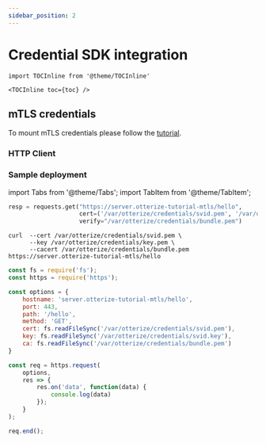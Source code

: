 ```yaml
---
sidebar_position: 2
---
```


# Credential SDK integration


```mdx-code-block
import TOCInline from '@theme/TOCInline'

<TOCInline toc={toc} />
```

## mTLS credentials

To mount mTLS credentials please follow the [tutorial](/documentation/getting-started/tutorials/mtls).
### HTTP Client

### Sample deployment

import Tabs from '@theme/Tabs';
import TabItem from '@theme/TabItem';

<Tabs>
  <TabItem value="python" label="Python" default>

```python
resp = requests.get("https://server.otterize-tutorial-mtls/hello",
                    cert=('/var/otterize/credentials/svid.pem', '/var/otterize/credentials/key.pem'),
                    verify="/var/otterize/credentials/bundle.pem")
```
</TabItem>
<TabItem value="curl" label="cURL" default>

```shell
curl  --cert /var/otterize/credentials/svid.pem \
      --key /var/otterize/credentials/key.pem \
      --cacert /var/otterize/credentials/bundle.pem https://server.otterize-tutorial-mtls/hello
```
</TabItem>
<TabItem value="js" label="JS" default>

```js
const fs = require('fs');
const https = require('https');

const options = {
    hostname: 'server.otterize-tutorial-mtls/hello',
    port: 443,
    path: '/hello',
    method: 'GET',
    cert: fs.readFileSync('/var/otterize/credentials/svid.pem'),
    key: fs.readFileSync('/var/otterize/credentials/svid.key'),
    ca: fs.readFileSync('/var/otterize/credentials/bundle.pem')
}

const req = https.request(
    options,
    res => {
        res.on('data', function(data) {
            console.log(data)
        });
    }
);

req.end();
```
</TabItem>
</Tabs>